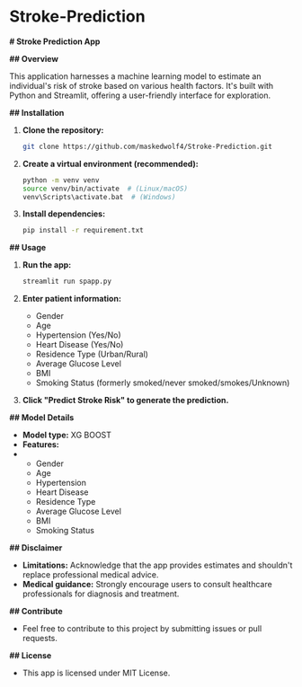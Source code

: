 # Stroke-Prediction

**# Stroke Prediction App**

**## Overview**

This application harnesses a machine learning model to estimate an individual's risk of stroke based on various health factors. It's built with Python and Streamlit, offering a user-friendly interface for exploration.

**## Installation**

1. **Clone the repository:**

   ```bash
   git clone https://github.com/maskedwolf4/Stroke-Prediction.git
   ```

2. **Create a virtual environment (recommended):**

   ```bash
   python -m venv venv
   source venv/bin/activate  # (Linux/macOS)
   venv\Scripts\activate.bat  # (Windows)
   ```

3. **Install dependencies:**

   ```bash
   pip install -r requirement.txt
   ```

**## Usage**

1. **Run the app:**

   ```bash
   streamlit run spapp.py
   ```

2. **Enter patient information:**
   - Gender
   - Age
   - Hypertension (Yes/No)
   - Heart Disease (Yes/No)
   - Residence Type (Urban/Rural)
   - Average Glucose Level
   - BMI
   - Smoking Status (formerly smoked/never smoked/smokes/Unknown)

3. **Click "Predict Stroke Risk" to generate the prediction.**

**## Model Details**

- **Model type:** XG BOOST
- **Features:**
-  - Gender
   - Age
   - Hypertension 
   - Heart Disease 
   - Residence Type 
   - Average Glucose Level
   - BMI
   - Smoking Status 

**## Disclaimer**

- **Limitations:** Acknowledge that the app provides estimates and shouldn't replace professional medical advice.
- **Medical guidance:** Strongly encourage users to consult healthcare professionals for diagnosis and treatment.

**## Contribute**

- Feel free to contribute to this project by submitting issues or pull requests.

**## License**

- This app is licensed under  MIT License.
